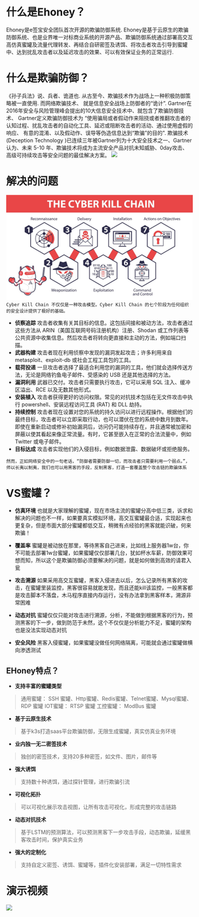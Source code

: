 # 什么是Ehoney？
Ehoney是e签宝安全团队首次开源的欺骗防御系统. Ehoney是基于云原生的欺骗防御系统、也是业界唯一对标商业系统的开源产品、欺骗防御系统通过部署高交互高仿真蜜罐及流量代理转发、再结合自研密签及诱饵、将攻击者攻击引导到蜜罐中、达到扰乱攻击者以及延迟攻击的效果、可以有效保证业务的正常运行.



# 什么是欺骗防御？

《孙子兵法》说、兵者、诡道也. 从古至今、欺骗技术作为战场上一种积极防御策略被一直使用. 而网络欺骗技术、 就是信息安全战场上防御者的“诡计”. Gartner在2016年安全与风险管理峰会提出的10大信息安全技术中、就包含了欺骗防御技术、 Gartner定义欺骗防御技术为 “使用骗局或者假动作来阻挠或者推翻攻击者的认知过程、扰乱攻击者的自动化工具、延迟或阻断攻击者的活动、通过使用虚假的响应、 有意的混淆、以及假动作、误导等伪造信息达到“欺骗”的目的".  欺骗技术(Deception Technology )已连续三年被Gartner列为十大安全技术之一、Gartner 认为、未来 5-10 年、欺骗技术将成为主流安全产品对抗未知威胁、0day攻击、高级可持续攻击等安全问题的最佳解决方案。
![](../img/介绍.gif)



# 解决的问题

![](../img/attakcChian.jpg)
`Cyber​​ Kill Chain 不仅仅是一种攻击模型。Cyber​​ Kill Chain 的七个阶段为任何组织的安全设计提供了极好的基础。`

- **侦察追踪**
攻击者收集有关其目标的信息。这包括间接和被动方法，攻击者通过这些方法从 ARIN（美国互联网号码注册机构）注册、Shodan 或工作列表等公共资源中收集信息。然后攻击者将转向更直接和主动的方法，例如端口扫描。
- **武器构建**
攻击者现在利用侦察中发现的漏洞发起攻击；许多利用来自 metasploit、exploit-db 或社会工程工具包的工具。
- **载荷投递**
一旦攻击者选择了最适合利用您的漏洞的工具，他们就会选择传送方法，无论是网络钓鱼电子邮件、受感染的 USB 还是其他选择的方法。
- **漏洞利用**
武器已交付。攻击者只需要执行攻击，它可以采用 SQL 注入、缓冲区溢出、RCE 以及无数其他形式。
- **安装植入**
攻击者获得更好的访问权限。常见的对抗技术包括在无文件攻击中执行 powershell、安装远程访问工具 (RAT) 和 DLL 劫持。
- **持续控制**
攻击者现在设置对您的系统的持久访问以进行远程操作。根据他们的最终目标，攻击者可以立即采取行动，也可以潜伏在您的系统中数月到数年。即使在重新启动或修补初始漏洞后，访问仍可能持续存在，并且通常被加密和屏蔽以使其看起来像正常流量。有时，它甚至嵌入在正常的合法流量中，例如 Twitter 或电子邮件。
- **目标达成**
攻击者实现他们的入侵目标，例如数据泄露、数据破坏或拒绝服务。

`然而，正如网络安全中的一句老话，“防御者需要防御一切，而攻击者只需要利用一个弱点。”，师以长夷以制夷，我们也可以用黑客的手段，反制黑客，打造一套覆盖整个攻击链的欺骗体系`



# VS蜜罐？

- **仿真环境**
也就是大家理解的蜜罐，现在市场主流的蜜罐分高中低三类，诉求和解决的问题也不一样，如果要真实模拟环境，高交互蜜罐最合适，实现起来也更复杂，但是市面大部分蜜罐都低交互，稍微有点经验的黑客就能识破，何来欺骗！

- **覆盖率**
蜜罐是被动放在那里，等待黑客自己进来，比如线上服务器1w台，你不可能去部署1w台蜜罐，如果蜜罐仅仅部署几台，犹如杯水车薪，防御效果可想而知，所以这个是欺骗防御必须要解决的问题，就是如何做到高效的请君入瓮

- **攻击溯源**
如果采用高交互蜜罐，黑客入侵进去以后，怎么记录所有黑客的攻击，在蜜罐里装监控，黑客很容易就能发现，而且还能kill该监控，一般黑客都是攻击脚本不落盘，木马程序直接内存运行，没有办法拿到黑客样本，溯源非常困难

- **动态对抗**
蜜罐仅仅只能对攻击进行溯源，分析，不能做到根据黑客的行为，预测黑客的下一步，做到防范于未然，这个不仅仅是分析能力不足，蜜罐的架构也是没法实现动态对抗

- **安全风险**
黑客入侵蜜罐，如果蜜罐没做任何网络隔离，可能就会通过蜜罐做横向渗透测试



## EHoney特点？

- **支持丰富的蜜罐类型**

> 通用蜜罐： SSH 蜜罐、Http蜜罐、Redis蜜罐、Telnet蜜罐、Mysql蜜罐、RDP 蜜罐 IOT蜜罐： RTSP 蜜罐 工控蜜罐： ModBus 蜜罐

- **基于云原生技术**

> 基于k3s打造saas平台欺骗防御，无限生成蜜罐，真实仿真业务环境

- **业内独一无二密签技术**

> 独创的密签技术，支持20多种密签，如文件、图片，邮件等

- **强大诱饵**

> 支持数十种诱饵，通过探针管理，进行欺骗引流

- **可视化拓扑**

> 可以可视化展示攻击视图，让所有攻击可视化，形成完整的攻击链路

- **动态对抗技术**

> 基于LSTM的预测算法，可以预测黑客下一步攻击手段，动态欺骗，延缓黑客攻击时间，保护真实业务

- **强大的定制化**

> 支持自定义密签、诱饵、蜜罐等，插件化安装部署，满足一切特性需求



# 演示视频
![](../img/操作视频.gif)

